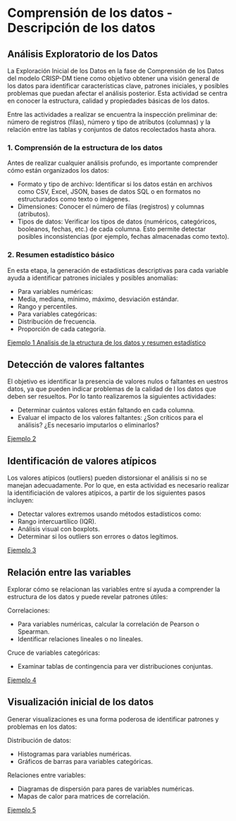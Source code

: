 # Comprensión de los datos - Descripción de los datos

## Análisis Exploratorio de los Datos

La Exploración Inicial de los Datos en la fase de Comprensión de los Datos del modelo CRISP-DM tiene como objetivo obtener una visión general de los datos para identificar características clave, patrones iniciales, y posibles problemas que puedan afectar el análisis posterior. Esta actividad se centra en conocer la estructura, calidad y propiedades básicas de los datos.

Entre las actividades a realizar se encuentra la inspección preliminar de: número de registros (filas), número y tipo de atributos (columnas) y la relación entre las tablas y conjuntos de datos recolectados hasta ahora.


### 1. Comprensión de la estructura de los datos

Antes de realizar cualquier análisis profundo, es importante comprender cómo están organizados los datos:

- Formato y tipo de archivo: Identificar si los datos están en archivos como CSV, Excel, JSON, bases de datos SQL o en formatos no estructurados como texto o imágenes.
- Dimensiones: Conocer el número de filas (registros) y columnas (atributos).
- Tipos de datos: Verificar los tipos de datos (numéricos, categóricos, booleanos, fechas, etc.) de cada columna. Esto permite detectar posibles inconsistencias (por ejemplo, fechas almacenadas como texto).

### 2. Resumen estadístico básico

En esta etapa, la generación de estadísticas descriptivas para cada variable ayuda a identificar patrones iniciales y posibles anomalías:
- Para variables numéricas:
- Media, mediana, mínimo, máximo, desviación estándar.
- Rango y percentiles.
- Para variables categóricas:
- Distribución de frecuencia.
- Proporción de cada categoría.

[Ejemplo 1 Analisis de la etructura de los datos y resumen estadístico](./excercise/exercise-1-EDA.ipynb)


## Detección de valores faltantes

El objetivo es identificar la presencia de valores nulos o faltantes en uestros datos, ya que pueden indicar problemas de la calidad de l los datos que deben ser resueltos. Por lo tanto realizaremos la siguientes actividades:

- Determinar cuántos valores están faltando en cada columna.
- Evaluar el impacto de los valores faltantes: ¿Son críticos para el análisis? ¿Es necesario imputarlos o eliminarlos?

[Ejemplo 2](./excercise/exercise-2-clean.ipynb)

## Identificación de valores atípicos

Los valores atípicos (outliers) pueden distorsionar el análisis si no se manejan adecuadamente. Por lo que, en esta actividad es necesario realizar la identificiación de valores atípicos, a partir de los siguientes pasos incluyen:

- Detectar valores extremos usando métodos estadísticos como:
- Rango intercuartílico (IQR).
- Análisis visual con boxplots.
- Determinar si los outliers son errores o datos legítimos.

[Ejemplo 3](./excercise/exercise-3-outlier.ipynb)


## Relación entre las variables

Explorar cómo se relacionan las variables entre sí ayuda a comprender la estructura de los datos y puede revelar patrones útiles:

Correlaciones:
- Para variables numéricas, calcular la correlación de Pearson o Spearman.
- Identificar relaciones lineales o no lineales.

Cruce de variables categóricas:
- Examinar tablas de contingencia para ver distribuciones conjuntas.

[Ejemplo 4](./excercise/exercise-4-correlation.ipynb)

## Visualización inicial de los datos

Generar visualizaciones es una forma poderosa de identificar patrones y problemas en los datos:

Distribución de datos:
- Histogramas para variables numéricas.
- Gráficos de barras para variables categóricas.

Relaciones entre variables:
- Diagramas de dispersión para pares de variables numéricas.
- Mapas de calor para matrices de correlación.


[Ejemplo 5]()
<!--
## Transformación, filtración y ordenamiento de datos

Ta transformación de datos consiste en convertir un dato en otro dato utilizando algún tipo de proceso transformativo.

La reestructuración de datos tiene que ver con ver tu conjunto de datos desde diferentes perspectivas.

La transformación es muy útil para limpiar nuestro dataset y para dejarlo preparado para futuros análisis estadísticos, mientras que la reestructuración nos ayuda a entender mejor nuestro conjunto de datos y extraer información valiosa que pueda ser luego analizada o visualizada.


[Ejemplo 3](./excercise/exercise-3-transform.ipynb)

>